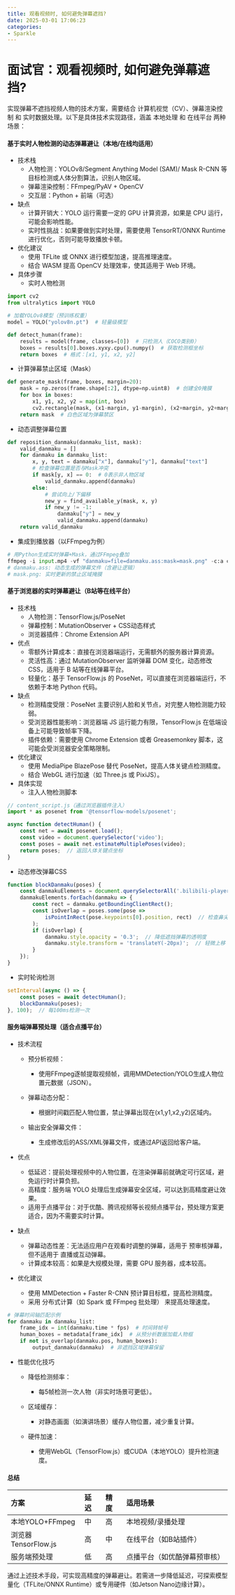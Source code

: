 ```yaml
---
title: 观看视频时, 如何避免弹幕遮挡?
date: 2025-03-01 17:06:23
categories: 
- Sparkle
---
```


# 面试官：观看视频时, 如何避免弹幕遮挡?


实现弹幕不遮挡视频人物的技术方案，需要结合 计算机视觉（CV）、弹幕渲染控制 和 实时数据处理。以下是具体技术实现路径，涵盖 本地处理 和 在线平台 两种场景：

#### 基于实时人物检测的动态弹幕避让（本地/在线均适用）
- 技术栈
  - 人物检测：YOLOv8/Segment Anything Model (SAM)/ Mask R-CNN 等目标检测或人体分割算法，识别人物区域。
  - 弹幕渲染控制：FFmpeg/PyAV + OpenCV
  - 交互层：Python + 前端（可选）
- 缺点
  - 计算开销大：YOLO 运行需要一定的 GPU 计算资源，如果是 CPU 运行，可能会影响性能。
  - 实时性挑战：如果要做到实时处理，需要使用 TensorRT/ONNX Runtime 进行优化，否则可能导致播放卡顿。
- 优化建议
  - 使用 TFLite 或 ONNX 进行模型加速，提高推理速度。
  - 结合 WASM 提高 OpenCV 处理效率，使其适用于 Web 环境。
- 具体步骤
  - 实时人物检测
```python
import cv2
from ultralytics import YOLO

# 加载YOLOv8模型（预训练权重）
model = YOLO("yolov8n.pt")  # 轻量级模型

def detect_human(frame):
    results = model(frame, classes=[0])  # 只检测人（COCO类别0）
    boxes = results[0].boxes.xyxy.cpu().numpy()  # 获取检测框坐标
    return boxes  # 格式：[x1, y1, x2, y2]
```
  - 计算弹幕禁止区域（Mask）
```python
def generate_mask(frame, boxes, margin=20):
    mask = np.zeros(frame.shape[:2], dtype=np.uint8)  # 创建全0掩膜
    for box in boxes:
        x1, y1, x2, y2 = map(int, box)
        cv2.rectangle(mask, (x1-margin, y1-margin), (x2+margin, y2+margin), 255, -1)  # 人物区域设为255
    return mask  # 白色区域为弹幕禁区
```

  - 动态调整弹幕位置
```python
def reposition_danmaku(danmaku_list, mask):
    valid_danmaku = []
    for danmaku in danmaku_list:
        x, y, text = danmaku["x"], danmaku["y"], danmaku["text"]
        # 检查弹幕位置是否与Mask冲突
        if mask[y, x] == 0:  # 0表示非人物区域
            valid_danmaku.append(danmaku)
        else:
            # 尝试向上/下偏移
            new_y = find_available_y(mask, x, y)
            if new_y != -1:
                danmaku["y"] = new_y
                valid_danmaku.append(danmaku)
    return valid_danmaku
```

  - 集成到播放器（以FFmpeg为例）
```python
# 用Python生成实时弹幕+Mask，通过FFmpeg叠加
ffmpeg -i input.mp4 -vf "danmaku=file=danmaku.ass:mask=mask.png" -c:a copy output.mp4
# danmaku.ass: 动态生成的弹幕文件（含避让逻辑）
# mask.png: 实时更新的禁止区域掩膜
```


#### 基于浏览器的实时弹幕避让（B站等在线平台）

- 技术栈
  - 人物检测：TensorFlow.js/PoseNet
  - 弹幕控制：MutationObserver + CSS动态样式
  - 浏览器插件：Chrome Extension API
- 优点
  - 零额外计算成本：直接在浏览器端运行，无需额外的服务器计算资源。
  - 灵活性高：通过 MutationObserver 监听弹幕 DOM 变化，动态修改 CSS，适用于 B 站等在线弹幕平台。
  - 轻量化：基于 TensorFlow.js 的 PoseNet，可以直接在浏览器端运行，不依赖于本地 Python 代码。
- 缺点
  - 检测精度受限：PoseNet 主要识别人脸和关节点，对完整人物检测能力较弱。
  - 受浏览器性能影响：浏览器端 JS 运行能力有限，TensorFlow.js 在低端设备上可能导致帧率下降。
  - 插件依赖：需要使用 Chrome Extension 或者 Greasemonkey 脚本，这可能会受浏览器安全策略限制。
- 优化建议
  - 使用 MediaPipe BlazePose 替代 PoseNet，提高人体关键点检测精度。
  - 结合 WebGL 进行加速（如 Three.js 或 PixiJS）。
- 具体实现
  - 注入人物检测脚本
```js
// content_script.js（通过浏览器插件注入）
import * as posenet from '@tensorflow-models/posenet';

async function detectHuman() {
    const net = await posenet.load();
    const video = document.querySelector('video');
    const poses = await net.estimateMultiplePoses(video);
    return poses;  // 返回人体关键点坐标
}
```
  - 动态修改弹幕CSS
```js
function blockDanmaku(poses) {
    const danmakuElements = document.querySelectorAll('.bilibili-player-danmaku');
    danmakuElements.forEach(danmaku => {
        const rect = danmaku.getBoundingClientRect();
        const isOverlap = poses.some(pose => 
            isPointInRect(pose.keypoints[0].position, rect)  // 检查鼻尖是否在弹幕区域内
        );
        if (isOverlap) {
            danmaku.style.opacity = '0.3';  // 降低遮挡弹幕的透明度
            danmaku.style.transform = 'translateY(-20px)';  // 轻微上移
        }
    });
}
```

  - 实时轮询检测
```js
setInterval(async () => {
    const poses = await detectHuman();
    blockDanmaku(poses);
}, 100);  // 每100ms检测一次
```


#### 服务端弹幕预处理（适合点播平台）
- 技术流程
  - 预分析视频：
    - 使用FFmpeg逐帧提取视频帧，调用MMDetection/YOLO生成人物位置元数据（JSON）。

  - 弹幕动态分配：
    - 根据时间戳匹配人物位置，禁止弹幕出现在(x1,y1,x2,y2)区域内。

  - 输出安全弹幕文件：
    - 生成修改后的ASS/XML弹幕文件，或通过API返回给客户端。
- 优点
  - 低延迟：提前处理视频中的人物位置，在渲染弹幕前就确定可行区域，避免运行时计算负担。
  - 高精度：服务端 YOLO 处理后生成弹幕安全区域，可以达到高精度避让效果。
  - 适用于点播平台：对于优酷、腾讯视频等长视频点播平台，预处理方案更适合，因为不需要实时计算。
- 缺点
  - 弹幕动态性差：无法适应用户在观看时调整的弹幕，适用于 预审核弹幕，但不适用于 直播或互动弹幕。
  - 计算成本较高：如果是大规模处理，需要 GPU 服务器，成本较高。

- 优化建议
  - 使用 MMDetection + Faster R-CNN 预计算目标框，提高检测精度。
  - 采用 分布式计算（如 Spark 或 FFmpeg 批处理） 来提高处理速度。

```python
# 弹幕时间轴匹配示例
for danmaku in danmaku_list:
    frame_idx = int(danmaku.time * fps)  # 时间转帧号
    human_boxes = metadata[frame_idx]  # 从预分析数据加载人物框
    if not is_overlap(danmaku.pos, human_boxes):
        output_danmaku(danmaku)  # 非遮挡区域弹幕保留
```

- 性能优化技巧
  - 降低检测频率：
    - 每5帧检测一次人物（非实时场景可更低）。

  - 区域缓存：
    - 对静态画面（如演讲场景）缓存人物位置，减少重复计算。

  - 硬件加速：
    - 使用WebGL（TensorFlow.js）或CUDA（本地YOLO）提升检测速度。


#### 总结
|方案|延迟|精度|适用场景|
|:--|:--|:--|:-----|
|本地YOLO+FFmpeg|中|高|本地视频/录播处理|
|浏览器TensorFlow.js|高|中|在线平台（如B站插件）|
|服务端预处理|低|高|点播平台（如优酷弹幕预审核）|

通过上述技术手段，可实现高精度的弹幕避让。若需进一步降低延迟，可探索模型量化（TFLite/ONNX Runtime）或专用硬件（如Jetson Nano边缘计算）。